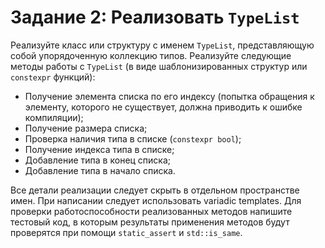 # Задание 2: Реализовать `TypeList`

Реализуйте класс или структуру с именем `TypeList`, представляющую собой упорядоченную коллекцию типов. Реализуйте следующие методы работы с `TypeList` (в виде шаблонизированных структур или `constexpr` функций):

* Получение элемента списка по его индексу (попытка обращения к элементу, которого не существует, должна приводить к ошибке компиляции);
* Получение размера списка;
* Проверка наличия типа в списке (`constexpr bool`);
* Получение индекса типа в списке;
* Добавление типа в конец списка;
* Добавление типа в начало списка.

Все детали реализации следует скрыть в отдельном пространстве имен. При написании следует использовать variadic templates.
Для проверки работоспособности реализованных методов напишите тестовый код, в которым результаты применения методов будут проверятся при помощи `static_assert` и `std::is_same`.
